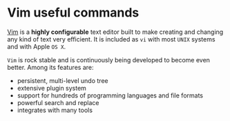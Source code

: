 # Vim useful commands
[Vim](http://www.vim.org) is a **highly configurable** text editor built to make creating and changing 
any kind of text very efficient. It is included as ``vi`` with most ``UNIX`` systems and with Apple ``OS X``.

``Vim`` is rock stable and is continuously being developed to become even better. Among its features are:
* persistent, multi-level undo tree
* extensive plugin system
* support for hundreds of programming languages and file formats
* powerful search and replace
* integrates with many tools